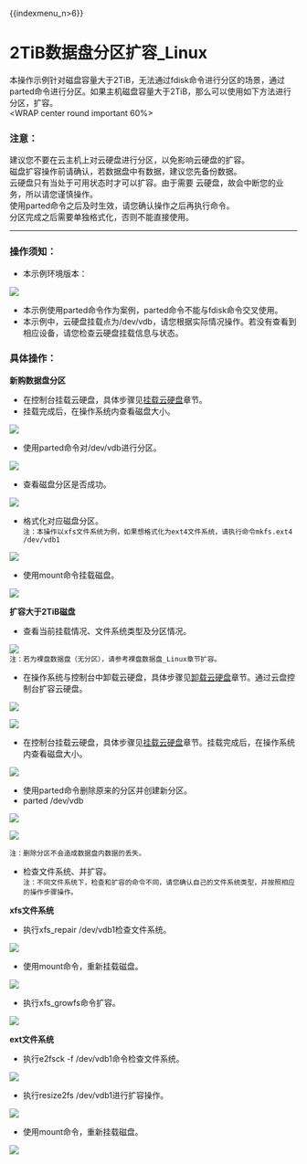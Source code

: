 {{indexmenu_n>6}}

# 2TiB数据盘分区扩容_Linux

本操作示例针对磁盘容量大于2TiB，无法通过fdisk命令进行分区的场景，通过parted命令进行分区。如果主机磁盘容量大于2TiB，那么可以使用如下方法进行分区，扩容。  
<WRAP center round important 60%>

### 注意：

建议您不要在云主机上对云硬盘进行分区，以免影响云硬盘的扩容。  
磁盘扩容操作前请确认，若数据盘中有数据，建议您先备份数据。  
云硬盘只有当处于可用状态时才可以扩容。由于需要 云硬盘，故会中断您的业务，所以请您谨慎操作。  
使用parted命令之后及时生效，请您确认操作之后再执行命令。  
分区完成之后需要单独格式化，否则不能直接使用。  
</WRAP>

-----

### 操作须知：

* 本示例环境版本： 

![](/images/userguide/extend/cat-2tib.png)  
  - 本示例使用parted命令作为案例，parted命令不能与fdisk命令交叉使用。  
  - 本示例中，云硬盘挂载点为/dev/vdb，请您根据实际情况操作。若没有查看到相应设备，请您检查云硬盘挂载信息与状态。

### 具体操作：

**新购数据盘分区**  

* 在控制台挂载云硬盘，具体步骤见[挂载云硬盘](https://cms.docs.ucloudadmin.com/storage_cdn/udisk/userguide/mount)章节。  
* 挂载完成后，在操作系统内查看磁盘大小。  

![](/images/userguide/extend/fdisk-2tib.png)  

* 使用parted命令对/dev/vdb进行分区。

![](/images/userguide/extend/parted-2tib.png) 
    
* 查看磁盘分区是否成功。  

![](/images/userguide/extend/lsblk-2tib.png) 
    
* 格式化对应磁盘分区。  
    `注：本操作以xfs文件系统为例，如果想格式化为ext4文件系统，请执行命令mkfs.ext4 /dev/vdb1` 
    
![](/images/userguide/extend/mkfs-2tib.png)  
    
* 使用mount命令挂载磁盘。  

![](/images/userguide/extend/mount-2tib-no1.png)  

**扩容大于2TiB磁盘**  

* 查看当前挂载情况、文件系统类型及分区情况。  

![](/images/userguide/extend/df-th-2tib.png)  
    `注：若为裸盘数据盘（无分区），请参考裸盘数据盘_Linux章节扩容。`  



* 在操作系统与控制台中卸载云硬盘，具体步骤见[卸载云硬盘](https://cms.docs.ucloudadmin.com/storage_cdn/udisk/userguide/umount)章节。通过云盘控制台扩容云硬盘。  
  
![](/images/userguide/extend/image-2tib-1.png)  

![](/images/userguide/extend/image-2tib-2.png)  
    
* 在控制台挂载云硬盘，具体步骤见[挂载云硬盘](https://cms.docs.ucloudadmin.com/storage_cdn/udisk/userguide/mount)章节。挂载完成后，在操作系统内查看磁盘大小。

![](/images/userguide/extend/fdisk-2tib-2.png)
    
* 使用parted命令删除原来的分区并创建新分区。  
* parted /dev/vdb  
  
![](/images/userguide/extend/unit-2tib.png) 

![](/images/userguide/extend/mkpart-2tib.png)  

`注：删除分区不会造成数据盘内数据的丢失。`

* 检查文件系统、并扩容。  
    `注：不同文件系统下，检查和扩容的命令不同，请您确认自己的文件系统类型，并按照相应的操作步骤操作。`

**xfs文件系统**  

* 执行xfs\_repair /dev/vdb1检查文件系统。 

![](/images/userguide/extend/xfs_repair-2tib.png)  
    
* 使用mount命令，重新挂载磁盘。 

![](/images/userguide/extend/mount-2tib-2.png)  
    
* 执行xfs\_growfs命令扩容。  

![](/images/userguide/extend/xfs_growfs-2tib.png)  

**ext文件系统**  

* 执行e2fsck -f /dev/vdb1命令检查文件系统。  

![](/images/userguide/extend/e2fsck-2tib-2.png)  
    
* 执行resize2fs /dev/vdb1进行扩容操作。  

![](/images/userguide/extend/resize2fs-2tib-2.png)  
    
* 使用mount命令，重新挂载磁盘。

![](/images/userguide/extend/mount-2tib-3.png)


